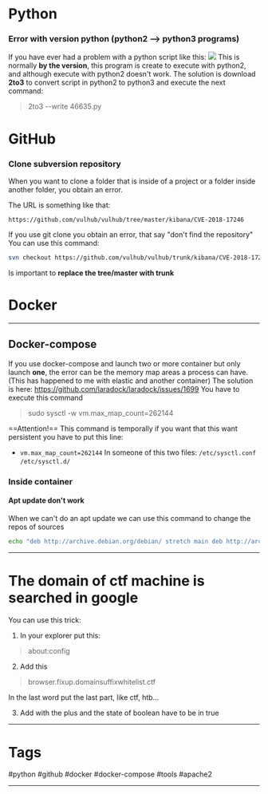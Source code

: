 # Python

### Error with version python (python2 --> python3 programs)
If you have ever had a problem with a python script like this:
![](../../../Images/Pasted%20image%2020230622205030.png)
This is normally **by the version**, this program is create to execute with python2, and although execute with python2 doesn't work.
The solution is download **2to3** to convert script in python2 to python3 and execute the next command:
> 2to3 --write 46635.py


# GitHub
### Clone subversion repository
When you want to clone a folder that is inside of a project or a folder inside another folder, you obtain an error.

The URL is something like that:
````
https://github.com/vulhub/vulhub/tree/master/kibana/CVE-2018-17246
````

If you use git clone you obtain an error, that say "don't find the repository"
You can use this command:
````bash
svn checkout https://github.com/vulhub/vulhub/trunk/kibana/CVE-2018-17246
````
Is important to **replace the tree/master with trunk**

# Docker

-----

## Docker-compose
If you use docker-compose and launch two or more container but only launch **one**, the error can be the memory map areas a process can have. (This has happened to me with elastic and another container)
The solution is here:
https://github.com/laradock/laradock/issues/1699
You have to execute this command
> sudo sysctl -w vm.max_map_count=262144

==Attention!==
This command is temporally if you want that this want persistent you have to put this line:
- `vm.max_map_count=262144`
In someone of this two files:
`/etc/sysctl.conf`
`/etc/sysctl.d/`

### Inside container

#### Apt update don't work

When we can't do an apt update we can use this command to change the repos of sources

````bash
echo "deb http://archive.debian.org/debian/ stretch main deb http://archive.debian.org/debian-security stretch/updates main " > /etc/apt/sources.list
````

------

# The domain of ctf machine is searched in google

You can use this trick:

1. In your explorer put this:

> about:config

2. Add this 

> browser.fixup.domainsuffixwhitelist.ctf

In the last word put the last part, like ctf, htb...

3. Add with the plus and the state of boolean have to be in true

----


# Tags

#python #github #docker #docker-compose #tools #apache2

-----